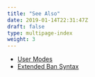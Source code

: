 ```yaml
---
title: "See Also"
date: 2019-01-14T22:31:47Z
draft: false
type: multipage-index
weight: 3
---
```


+ [User Modes](/umodes)
+ [Extended Ban Syntax](/extbans)

